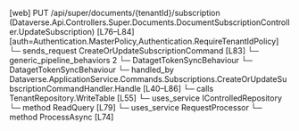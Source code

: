 [web] PUT /api/super/documents/{tenantId}/subscription  (Dataverse.Api.Controllers.Super.Documents.DocumentSubscriptionController.UpdateSubscription)  [L76–L84] [auth=Authentication.MasterPolicy,Authentication.RequireTenantIdPolicy]
  └─ sends_request CreateOrUpdateSubscriptionCommand [L83]
    └─ generic_pipeline_behaviors 2
      └─ DatagetTokenSyncBehaviour
      └─ DatagetTokenSyncBehaviour
    └─ handled_by Dataverse.ApplicationService.Commands.Subscriptions.CreateOrUpdateSubscriptionCommandHandler.Handle [L40–L86]
      └─ calls TenantRepository.WriteTable [L55]
      └─ uses_service IControlledRepository<DocumentStore>
        └─ method ReadQuery [L79]
      └─ uses_service RequestProcessor
        └─ method ProcessAsync [L74]


